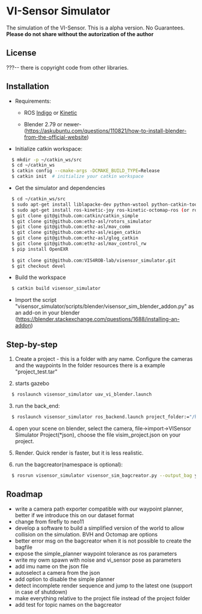 VI-Sensor Simulator
========================
The simulation of the VI-Sensor.   This is a alpha version. No Guarantees.
**Please do not share without the autorization of the author**

License
------
???-- there is copyright code from other libraries.

Installation
------
* Requirements:
  * ROS [Indigo](http://wiki.ros.org/indigo/Installation/Ubuntu) or [Kinetic](http://wiki.ros.org/kinetic/Installation/Ubuntu)
  
  * Blender 2.79 or newer- (https://askubuntu.com/questions/110821/how-to-install-blender-from-the-official-website)

* Initialize catkin workspace:
```sh
  $ mkdir -p ~/catkin_ws/src
  $ cd ~/catkin_ws
  $ catkin config --cmake-args -DCMAKE_BUILD_TYPE=Release
  $ catkin init  # initialize your catkin workspace
```
* Get the simulator and dependencies
```sh
  $ cd ~/catkin_ws/src
  $ sudo apt-get install liblapacke-dev python-wstool python-catkin-tools protobuf-compiler libgoogle-glog-dev libopenexr-dev libopenblas-dev
  $ sudo apt-get install ros-kinetic-joy ros-kinetic-octomap-ros (or ros-indigo-joy ros-indigo-octomap-ros)
  $ git clone git@github.com:catkin/catkin_simple
  $ git clone git@github.com:ethz-asl/rotors_simulator
  $ git clone git@github.com:ethz-asl/mav_comm
  $ git clone git@github.com:ethz-asl/eigen_catkin
  $ git clone git@github.com:ethz-asl/glog_catkin
  $ git clone git@github.com:ethz-asl/mav_control_rw
  $ pip install OpenEXR
  
  $ git clone git@github.com:VIS4ROB-lab/visensor_simulator.git
  $ git checkout devel


```
* Build the workspace  
```sh
  $ catkin build visensor_simulator
```

* Import the script "visensor_simulator/scripts/blender/visensor_sim_blender_addon.py" as an add-on in your blender (https://blender.stackexchange.com/questions/1688/installing-an-addon)


Step-by-step
------
1. Create a project - this is a folder with any name. Configure the cameras and the waypoints In the folder resources there is a example "project_test.tar"

2. starts gazebo 
```sh
  $ roslaunch visensor_simulator uav_vi_blender.launch
```
3. run the back_end: 
```sh
  $ roslaunch visensor_simulator ros_backend.launch project_folder:="/home/lucas/data/test/project_testA"
```
4. open your scene on blender, select the camera, file->import->VISensor Simulator Project(*json), choose the file visim_project.json on your project.

5. Render. Quick render is faster, but it is less realistic.

6. run the bagcreator(namespace is optional):  
```sh 
  $ rosrun visensor_simulator visensor_sim_bagcreator.py --output_bag your_output.bag --project_folder "/home/lucas/data/test/project_testA" --namespace "firefly"
```

Roadmap
------
* write a camera path exporter compatible with our waypoint planner, better if we introduce this on our dataset format
* change from firefly to neo11
* develop a software to build a simplified version of the world to allow collision on the simulation. BVH and Octomap are options
* better error msg on the bagcreator when it is not possible to create the bagfile
* expose the simple_planner waypoint tolerance as ros parameters
* write my owm spawn with noise and vi_sensor pose as parameters
* add imu name on the json file
* autoselect a camera from the json
* add option to disable the simple planner
* detect incomplete render sequence and jump to the latest one (support in case of shutdown)
* make everything relative to the project file instead of the project folder
* add test for topic names on the bagcreator




